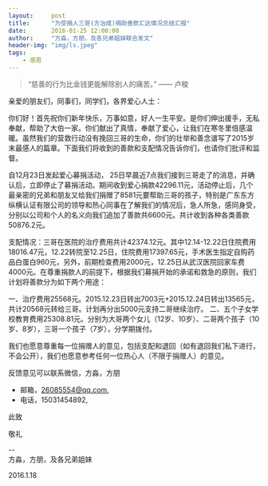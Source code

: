 ```yaml
---
layout:     post
title:      "为受捐人三哥(方治成)捐助善款汇达情况总结汇报"
date:       2016-01-25 12:00:00
author:     "方淼，方朋，及各兄弟姐妹联合发文"
header-img: "img/ls.jpeg"
tags:
    - 感恩
---
```


> “慈善的行为比金钱更能解除别人的痛苦。” —— 卢梭

亲爱的朋友们，同事们，同学们，各界爱心人士：
你们好！首先祝你们新年快乐，万事如意，好人一生平安。是你们伸出援手，无私奉献，帮助了大伯一家。你们献出了真情，奉献了爱心，让我们在寒冬里倍感温暖。虽然我们的营救行动没有挽回三哥的生命，你们的壮举和善念谱写了2015岁末最感人的篇章。下面我们将收到的善款和支配情况告诉你们，也请你们批评和监督。
自12月23日发起爱心募捐活动， 25日早晨近7点我们接到三哥走了的消息，并确认后，立即停止了募捐活动。期间收到爱心捐款42296.11元，活动停止后，几个最亲密的兄弟和朋友又给我们捐赠了8581元要帮助三哥的孩子，特别是广东东方纵横认证有限公司的领导和热心同事在了解我们的情况后，急人所急，感同身受，分别以公司和个人的名义向我们追加了善款共6600元。共计收到各种各类善款50876.2元。

支配情况：三哥在医院的治疗费用共计42374.12元。其中12.14-12.22日住院费用18016.47元，12.22转院至12.25日，住院费用17397.65元，手术医生指定自购药品白蛋白960元，另外，前期检查费用2000元，12.25日从武汉医院回家车费4000元。在尊重捐款人的前提下，根据我们募捐开始的承诺和救急的原则，我们计划将善款分为如下两个用途：

一、治疗费用25568元。2015.12.23日转出7003元+2015.12.24日转出13565元，共计20568元转给三哥。计划再分出5000元支持二哥继续治疗。
二、五个子女学校教育费用25308.81元。分别为大哥两个女儿（12岁、10岁）、二哥两个孩子（10岁、8岁），三哥一个孩子（7岁），分学期拨付。


我们也愿意尊重每一位捐赠人的意见，包括支配和退回（如有退回我们私下进行，不会公开），我们也愿意参考任何一位热心人（不限于捐赠人）的意见。反馈意见可以联系微信，方淼，方朋- 邮箱，26085554@qq.com,- 电话，15031454892,此致敬礼												
--	
方淼，方朋，及各兄弟姐妹

2016.1.18